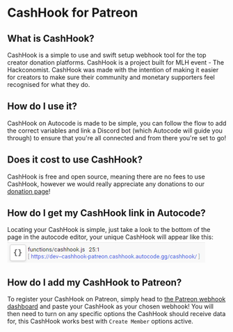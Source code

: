 # CashHook for Patreon

## What is CashHook? 

CashHook is a simple to use and swift setup webhook tool for the top creator donation platforms. CashHook is a project built for MLH event - The Hackconomist. CashHook was made with the intention of making it easier for creators to make sure their community and monetary supporters feel recognised for what they do.

## How do I use it?

CashHook on Autocode is made to be simple, you can follow the flow to add the correct variables and link a Discord bot (which Autocode will guide you through) to ensure that you're all connected and from there you're set to go! 

## Does it cost to use CashHook?

CashHook is free and open source, meaning there are no fees to use CashHook, however we would really appreciate any donations to our [donation page](https://ko-fi.com/cashhook)!

## How do I get my CashHook link in Autocode?

Locating your CashHook is simple, just take a look to the bottom of the page in the autocode editor, your unique CashHook will appear like this: <img src="./cashhook.png">

## How do I add my CashHook to Patreon?

To register your CashHook on Patreon, simply head to [the Patreon webhook dashboard](https://www.patreon.com/portal/registration/register-webhooks)  and paste your CashHook as your chosen webhook! You will then need to turn on any specific options the CashHook should receive data for, this CashHook works best with `Create Member` options active.
